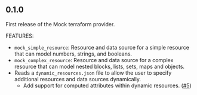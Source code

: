## 0.1.0

First release of the Mock terraform provider.

FEATURES:

* `mock_simple_resource`: Resource and data source for a simple resource that can model numbers, strings, and booleans.
* `mock_complex_resource`: Resource and data source for a complex resource that can model nested blocks, lists, sets, maps and objects.
* Reads a `dynamic_resources.json` file to allow the user to specify additional resources and data sources dynamically.
  * Add support for computed attributes within dynamic resources. ([#5](https://github.com/hashicorp/terraform-provider-mock/pull/5))
